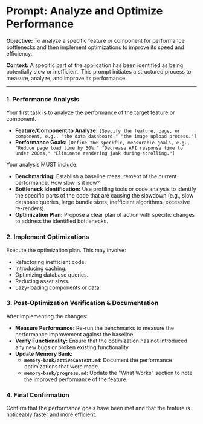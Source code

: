 # Prompt: Analyze and Optimize Performance

**Objective:** To analyze a specific feature or component for performance bottlenecks and then implement optimizations to improve its speed and efficiency.

**Context:** A specific part of the application has been identified as being potentially slow or inefficient. This prompt initiates a structured process to measure, analyze, and improve its performance.

---

### **1. Performance Analysis**

Your first task is to analyze the performance of the target feature or component.

-   **Feature/Component to Analyze:** `[Specify the feature, page, or component, e.g., "the data dashboard," "the image upload process."]`
-   **Performance Goals:** `[Define the specific, measurable goals, e.g., "Reduce page load time by 50%," "Decrease API response time to under 200ms," "Eliminate rendering jank during scrolling."]`

Your analysis MUST include:
-   **Benchmarking:** Establish a baseline measurement of the current performance. How slow is it now?
-   **Bottleneck Identification:** Use profiling tools or code analysis to identify the specific parts of the code that are causing the slowdown (e.g., slow database queries, large bundle sizes, inefficient algorithms, excessive re-renders).
-   **Optimization Plan:** Propose a clear plan of action with specific changes to address the identified bottlenecks.

### **2. Implement Optimizations**

Execute the optimization plan. This may involve:
-   Refactoring inefficient code.
-   Introducing caching.
-   Optimizing database queries.
-   Reducing asset sizes.
-   Lazy-loading components or data.

### **3. Post-Optimization Verification & Documentation**

After implementing the changes:
-   **Measure Performance:** Re-run the benchmarks to measure the performance improvement against the baseline.
-   **Verify Functionality:** Ensure that the optimization has not introduced any new bugs or broken existing functionality.
-   **Update Memory Bank:**
    -   **`memory-bank/activeContext.md`**: Document the performance optimizations that were made.
    -   **`memory-bank/progress.md`**: Update the "What Works" section to note the improved performance of the feature.

### **4. Final Confirmation**

Confirm that the performance goals have been met and that the feature is noticeably faster and more efficient.
